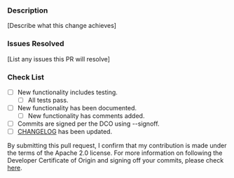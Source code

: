 ### Description
[Describe what this change achieves]

### Issues Resolved
[List any issues this PR will resolve]

### Check List
- [ ] New functionality includes testing.
  - [ ] All tests pass.
- [ ] New functionality has been documented.
  - [ ] New functionality has comments added.
- [ ] Commits are signed per the DCO using --signoff.
- [ ] [CHANGELOG](https://github.com/opensearch-project/opensearch-java/blob/main/CONTRIBUTING.md#changelog) has been updated.

By submitting this pull request, I confirm that my contribution is made under the terms of the Apache 2.0 license.
For more information on following the Developer Certificate of Origin and signing off your commits, please check [here](https://github.com/opensearch-project/opensearch-java/blob/main/CONTRIBUTING.md#developer-certificate-of-origin).